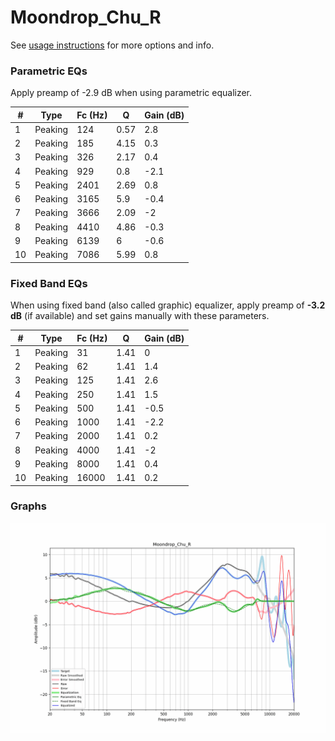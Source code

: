 # Moondrop_Chu_R
See [usage instructions](https://github.com/jaakkopasanen/AutoEq#usage) for more options and info.

### Parametric EQs
Apply preamp of -2.9 dB when using parametric equalizer.

|   # | Type    |   Fc (Hz) |    Q |   Gain (dB) |
|-----|---------|-----------|------|-------------|
|   1 | Peaking |       124 | 0.57 |         2.8 |
|   2 | Peaking |       185 | 4.15 |         0.3 |
|   3 | Peaking |       326 | 2.17 |         0.4 |
|   4 | Peaking |       929 | 0.8  |        -2.1 |
|   5 | Peaking |      2401 | 2.69 |         0.8 |
|   6 | Peaking |      3165 | 5.9  |        -0.4 |
|   7 | Peaking |      3666 | 2.09 |        -2   |
|   8 | Peaking |      4410 | 4.86 |        -0.3 |
|   9 | Peaking |      6139 | 6    |        -0.6 |
|  10 | Peaking |      7086 | 5.99 |         0.8 |

### Fixed Band EQs
When using fixed band (also called graphic) equalizer, apply preamp of **-3.2 dB** (if available) and set gains manually with these parameters.

|   # | Type    |   Fc (Hz) |    Q |   Gain (dB) |
|-----|---------|-----------|------|-------------|
|   1 | Peaking |        31 | 1.41 |         0   |
|   2 | Peaking |        62 | 1.41 |         1.4 |
|   3 | Peaking |       125 | 1.41 |         2.6 |
|   4 | Peaking |       250 | 1.41 |         1.5 |
|   5 | Peaking |       500 | 1.41 |        -0.5 |
|   6 | Peaking |      1000 | 1.41 |        -2.2 |
|   7 | Peaking |      2000 | 1.41 |         0.2 |
|   8 | Peaking |      4000 | 1.41 |        -2   |
|   9 | Peaking |      8000 | 1.41 |         0.4 |
|  10 | Peaking |     16000 | 1.41 |         0.2 |

### Graphs
![](./Moondrop_Chu_R.png)
